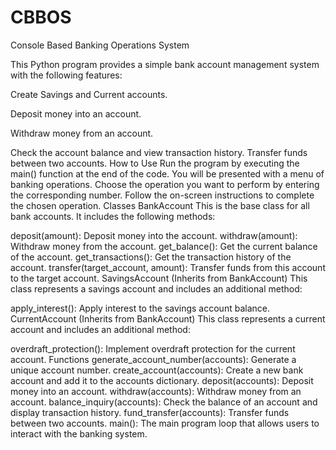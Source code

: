 # CBBOS
Console Based Banking Operations System

This Python program provides a simple bank account management system with the following features:

Create Savings and Current accounts.

Deposit money into an account.

Withdraw money from an account.

Check the account balance and view transaction history.
Transfer funds between two accounts.
How to Use
Run the program by executing the main() function at the end of the code.
You will be presented with a menu of banking operations.
Choose the operation you want to perform by entering the corresponding number.
Follow the on-screen instructions to complete the chosen operation.
Classes
BankAccount
This is the base class for all bank accounts. It includes the following methods:

deposit(amount): Deposit money into the account.
withdraw(amount): Withdraw money from the account.
get_balance(): Get the current balance of the account.
get_transactions(): Get the transaction history of the account.
transfer(target_account, amount): Transfer funds from this account to the target account.
SavingsAccount (Inherits from BankAccount)
This class represents a savings account and includes an additional method:

apply_interest(): Apply interest to the savings account balance.
CurrentAccount (Inherits from BankAccount)
This class represents a current account and includes an additional method:

overdraft_protection(): Implement overdraft protection for the current account.
Functions
generate_account_number(accounts): Generate a unique account number.
create_account(accounts): Create a new bank account and add it to the accounts dictionary.
deposit(accounts): Deposit money into an account.
withdraw(accounts): Withdraw money from an account.
balance_inquiry(accounts): Check the balance of an account and display transaction history.
fund_transfer(accounts): Transfer funds between two accounts.
main(): The main program loop that allows users to interact with the banking system.
